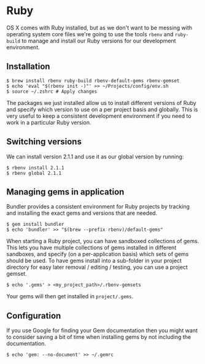 # Ruby
OS X comes with Ruby installed, but as we don't want to be messing with operating system core files we're going to use the tools `rbenv` and `ruby-build` to manage and install our Ruby versions for our development environment.

## Installation

    $ brew install rbenv ruby-build rbenv-default-gems rbenv-gemset
    $ echo 'eval "$(rbenv init -)"' >> ~/Projects/config/env.sh
    $ source ~/.zshrc # Apply changes

The packages we just installed allow us to install different versions of Ruby and specify which version to use on a per project basis and globally. This is very useful to keep a consistent development environment if you need to work in a particular Ruby version.

## Switching versions
We can install version 2.1.1 and use it as our global version by running:

    $ rbenv install 2.1.1
    $ rbenv global 2.1.1

## Managing gems in application
Bundler provides a consistent environment for Ruby projects by tracking and installing the exact gems and versions that are needed.

    $ gem install bundler
    $ echo 'bundler' >> "$(brew --prefix rbenv)/default-gems"

When starting a Ruby project, you can have sandboxed collections of gems. This lets you have multiple collections of gems installed in different sandboxes, and specify (on a per-application basis) which sets of gems should be used. To have gems install into a sub-folder in your project directory for easy later removal / editing / testing, you can use a project gemset.

    $ echo '.gems' > <my_project_path>/.rbenv-gemsets

Your gems will then get installed in `project/.gems`.

## Configuration
If you use Google for finding your Gem documentation then you might want to consider saving a bit of time when installing gems by not including the documentation.

    $ echo 'gem: --no-document' >> ~/.gemrc

